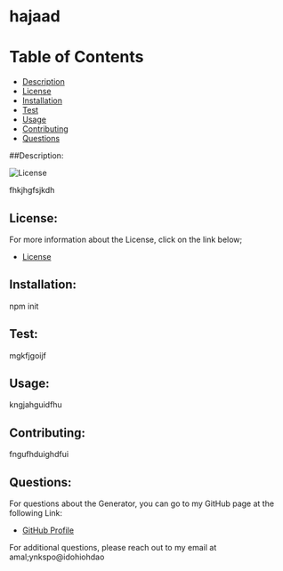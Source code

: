 
# hajaad

# Table of Contents

- [Description](#description)
- [License](#license)
- [Installation](#installation)
- [Test](#test)
- [Usage](#usage)
- [Contributing](#contribution)
- [Questions](#questions)

##Description:

![License](https://img.shields.io/badge/License-MIT-blue.svg "License Badge")

fhkjhgfsjkdh

## License:

For more information about the License, click on the link below;
- [License](https://opensource.org/licenses/MIT)    

## Installation:
npm init

## Test:
mgkfjgoijf 

## Usage:
kngjahguidfhu 

## Contributing:
fngufhduighdfui 

## Questions:

For questions about the Generator, you can go to my 
GitHub page at the following Link:

- [GitHub Profile](https://github.com/AmyBaguio)


For additional questions, please reach out to my email at amal;ynkspo@idohiohdao

